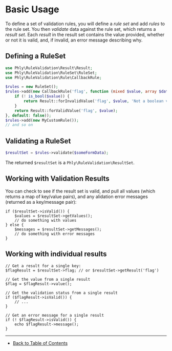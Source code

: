 # Basic Usage

To define a set of validation rules, you will define a _rule set_ and add _rules_ to the rule set.
You then _validate_ data against the rule set, which returns a _result set_.
Each _result_ in the result set contains the value provided, whether or not it is valid, and, if invalid, an error message describing why.


## Defining a RuleSet

```php
use Phly\RuleValidation\Result\Result;
use Phly\RuleValidation\RuleSet\RuleSet;
use Phly\RuleValidation\Rule\CallbackRule;

$rules = new RuleSet();
$rules->add(new CallbackRule('flag', function (mixed $value, array $data): Result {
    if (! is_bool($value)) {
        return Result::forInvalidValue('flag', $value, 'Not a boolean value');
    }
    return Result::forValidValue('flag', $value);
}, default: false));
$rules->add(new MyCustomRule());
// and so on
```

## Validating a RuleSet

```php
$resultSet = $rules->validate($someFormData);
```

The returned `$resultSet` is a `Phly\RuleValidation\ResultSet`.

## Working with Validation Results

You can check to see if the result set is valid, and pull all values (which returns a map of key/value pairs), and any alidation error messages (returned as a key/message pair):

```
if ($resultSet->isValid()) {
    $values = $resultSet->getValues();
    // do something with values
} else {
    $messages = $resultSet->getMessages();
    // do something with error messages
}
```

## Working with individual results

```
// Get a result for a single key:
$flagResult = $resultSet->flag; // or $resultSet->getResult('flag')

// Get the value from a single result
$flag = $flagResult->value();

// Get the validation status from a single result
if ($flagResult->isValid()) {
    // ...
}

// Get an error message for a single result
if (! $flagResult->isValid()) {
    echo $flagResult->message();
}
```

-----

- [Back to Table of Contents](./README.md)
